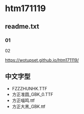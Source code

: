 # htm171119
## readme.txt
### 01
02

https://wotupset.github.io/htm171119/

## 中文字型
+ FZZZHUNHK.TTF
+ 方正准圆_GBK_0.TTF
+ 方正喵鸣.ttf
+ 方正大黑_GBK.ttf
